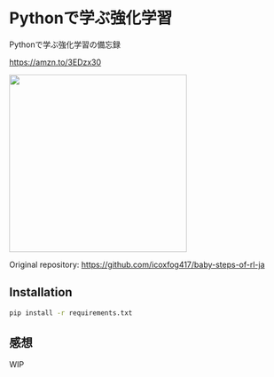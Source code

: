 # Pythonで学ぶ強化学習

Pythonで学ぶ強化学習の備忘録

https://amzn.to/3EDzx30

<img src='https://user-images.githubusercontent.com/64533928/140018284-0eff72b5-df26-40af-bd5d-f8c18985a711.jpg' width='320px'>

Original repository: https://github.com/icoxfog417/baby-steps-of-rl-ja

## Installation

```sh
pip install -r requirements.txt
```

## 感想

WIP
